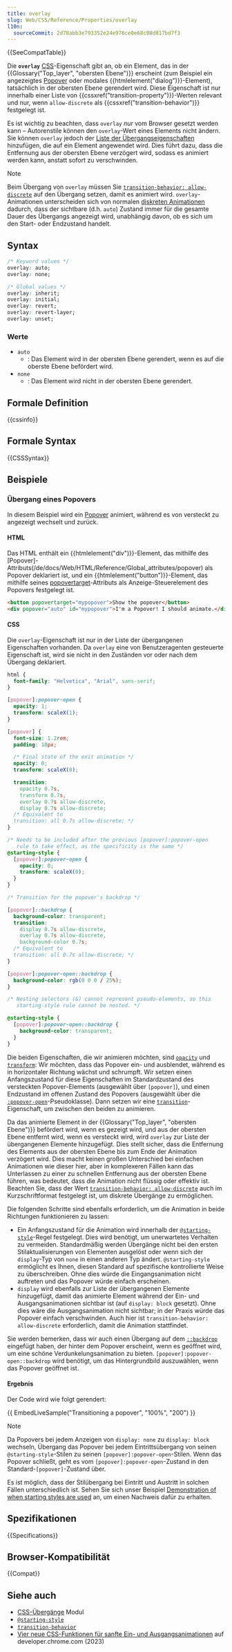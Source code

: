 ```yaml
---
title: overlay
slug: Web/CSS/Reference/Properties/overlay
l10n:
  sourceCommit: 2d78abb3e793352e24e976ce0e68c08d817bd7f3
---
```


{{SeeCompatTable}}

Die **`overlay`** [CSS](/de/docs/Web/CSS)-Eigenschaft gibt an, ob ein Element, das in der {{Glossary("Top_layer", "obersten Ebene")}} erscheint (zum Beispiel ein angezeigtes [Popover](/de/docs/Web/API/Popover_API) oder modales {{htmlelement("dialog")}}-Element), tatsächlich in der obersten Ebene gerendert wird. Diese Eigenschaft ist nur innerhalb einer Liste von {{cssxref("transition-property")}}-Werten relevant und nur, wenn `allow-discrete` als {{cssxref("transition-behavior")}} festgelegt ist.

Es ist wichtig zu beachten, dass `overlay` _nur_ vom Browser gesetzt werden kann – Autorenstile können den `overlay`-Wert eines Elements nicht ändern. Sie können `overlay` jedoch der [Liste der Übergangseigenschaften](/de/docs/Web/CSS/Reference/Properties/transition-property) hinzufügen, die auf ein Element angewendet wird. Dies führt dazu, dass die Entfernung aus der obersten Ebene verzögert wird, sodass es animiert werden kann, anstatt sofort zu verschwinden.

> [!NOTE]
> Beim Übergang von `overlay` müssen Sie [`transition-behavior: allow-discrete`](/de/docs/Web/CSS/Reference/Properties/transition-behavior) auf den Übergang setzen, damit es animiert wird. `overlay`-Animationen unterscheiden sich von normalen [diskreten Animationen](/de/docs/Web/CSS/CSS_animated_properties#discrete) dadurch, dass der sichtbare (d.h. `auto`) Zustand immer für die gesamte Dauer des Übergangs angezeigt wird, unabhängig davon, ob es sich um den Start- oder Endzustand handelt.

## Syntax

```css
/* Keyword values */
overlay: auto;
overlay: none;

/* Global values */
overlay: inherit;
overlay: initial;
overlay: revert;
overlay: revert-layer;
overlay: unset;
```

### Werte

- `auto`
  - : Das Element wird in der obersten Ebene gerendert, wenn es auf die oberste Ebene befördert wird.
- `none`
  - : Das Element wird nicht in der obersten Ebene gerendert.

## Formale Definition

{{cssinfo}}

## Formale Syntax

{{CSSSyntax}}

## Beispiele

### Übergang eines Popovers

In diesem Beispiel wird ein [Popover](/de/docs/Web/API/Popover_API) animiert, während es von versteckt zu angezeigt wechselt und zurück.

#### HTML

Das HTML enthält ein {{htmlelement("div")}}-Element, das mithilfe des [Popover]-Attributs(/de/docs/Web/HTML/Reference/Global_attributes/popover) als Popover deklariert ist, und ein {{htmlelement("button")}}-Element, das mithilfe seines [popovertarget](/de/docs/Web/HTML/Reference/Elements/button#popovertarget)-Attributs als Anzeige-Steuerelement des Popovers festgelegt ist.

```html
<button popovertarget="mypopover">Show the popover</button>
<div popover="auto" id="mypopover">I'm a Popover! I should animate.</div>
```

#### CSS

Die `overlay`-Eigenschaft ist nur in der Liste der übergangenen Eigenschaften vorhanden. Da `overlay` eine von Benutzeragenten gesteuerte Eigenschaft ist, wird sie nicht in den Zuständen vor oder nach dem Übergang deklariert.

```css
html {
  font-family: "Helvetica", "Arial", sans-serif;
}

[popover]:popover-open {
  opacity: 1;
  transform: scaleX(1);
}

[popover] {
  font-size: 1.2rem;
  padding: 10px;

  /* Final state of the exit animation */
  opacity: 0;
  transform: scaleX(0);

  transition:
    opacity 0.7s,
    transform 0.7s,
    overlay 0.7s allow-discrete,
    display 0.7s allow-discrete;
  /* Equivalent to
  transition: all 0.7s allow-discrete; */
}

/* Needs to be included after the previous [popover]:popover-open
   rule to take effect, as the specificity is the same */
@starting-style {
  [popover]:popover-open {
    opacity: 0;
    transform: scaleX(0);
  }
}

/* Transition for the popover's backdrop */

[popover]::backdrop {
  background-color: transparent;
  transition:
    display 0.7s allow-discrete,
    overlay 0.7s allow-discrete,
    background-color 0.7s;
  /* Equivalent to
  transition: all 0.7s allow-discrete; */
}

[popover]:popover-open::backdrop {
  background-color: rgb(0 0 0 / 25%);
}

/* Nesting selectors (&) cannot represent pseudo-elements, so this 
   starting-style rule cannot be nested. */

@starting-style {
  [popover]:popover-open::backdrop {
    background-color: transparent;
  }
}
```

Die beiden Eigenschaften, die wir animieren möchten, sind [`opacity`](/de/docs/Web/CSS/Reference/Properties/opacity) und [`transform`](/de/docs/Web/CSS/Reference/Properties/transform): Wir möchten, dass das Popover ein- und ausblendet, während es in horizontaler Richtung wächst und schrumpft. Wir setzen einen Anfangszustand für diese Eigenschaften im Standardzustand des versteckten Popover-Elements (ausgewählt über `[popover]`), und einen Endzustand im offenen Zustand des Popovers (ausgewählt über die [`:popover-open`](/de/docs/Web/CSS/:popover-open)-Pseudoklasse). Dann setzen wir eine [`transition`](/de/docs/Web/CSS/Reference/Properties/transition)-Eigenschaft, um zwischen den beiden zu animieren.

Da das animierte Element in der {{Glossary("Top_layer", "obersten Ebene")}} befördert wird, wenn es gezeigt wird, und aus der obersten Ebene entfernt wird, wenn es versteckt wird, wird `overlay` zur Liste der übergangenen Elemente hinzugefügt. Dies stellt sicher, dass die Entfernung des Elements aus der obersten Ebene bis zum Ende der Animation verzögert wird. Dies macht keinen großen Unterschied bei einfachen Animationen wie dieser hier, aber in komplexeren Fällen kann das Unterlassen zu einer zu schnellen Entfernung aus der obersten Ebene führen, was bedeutet, dass die Animation nicht flüssig oder effektiv ist. Beachten Sie, dass der Wert [`transition-behavior: allow-discrete`](/de/docs/Web/CSS/Reference/Properties/transition-behavior) auch im Kurzschriftformat festgelegt ist, um diskrete Übergänge zu ermöglichen.

Die folgenden Schritte sind ebenfalls erforderlich, um die Animation in beide Richtungen funktionieren zu lassen:

- Ein Anfangszustand für die Animation wird innerhalb der [`@starting-style`](/de/docs/Web/CSS/@starting-style)-Regel festgelegt. Dies wird benötigt, um unerwartetes Verhalten zu vermeiden. Standardmäßig werden Übergänge nicht bei den ersten Stilaktualisierungen von Elementen ausgelöst oder wenn sich der `display`-Typ von `none` in einen anderen Typ ändert. `@starting-style` ermöglicht es Ihnen, diesen Standard auf spezifische kontrollierte Weise zu überschreiben. Ohne dies würde die Eingangsanimation nicht auftreten und das Popover würde einfach erscheinen.
- `display` wird ebenfalls zur Liste der übergangenen Elemente hinzugefügt, damit das animierte Element während der Ein- und Ausgangsanimationen sichtbar ist (auf `display: block` gesetzt). Ohne dies wäre die Ausgangsanimation nicht sichtbar; in der Praxis würde das Popover einfach verschwinden. Auch hier ist `transition-behavior: allow-discrete` erforderlich, damit die Animation stattfindet.

Sie werden bemerken, dass wir auch einen Übergang auf dem [`::backdrop`](/de/docs/Web/CSS/::backdrop) eingefügt haben, der hinter dem Popover erscheint, wenn es geöffnet wird, um eine schöne Verdunkelungsanimation zu bieten. `[popover]:popover-open::backdrop` wird benötigt, um das Hintergrundbild auszuwählen, wenn das Popover geöffnet ist.

#### Ergebnis

Der Code wird wie folgt gerendert:

{{ EmbedLiveSample("Transitioning a popover", "100%", "200") }}

> [!NOTE]
> Da Popovers bei jedem Anzeigen von `display: none` zu `display: block` wechseln, Übergang das Popover bei jedem Eintrittsübergang von seinen `@starting-style`-Stilen zu seinen `[popover]:popover-open`-Stilen. Wenn das Popover schließt, geht es vom `[popover]:popover-open`-Zustand in den Standard-`[popover]`-Zustand über.
>
> Es ist möglich, dass der Stilübergang bei Eintritt und Austritt in solchen Fällen unterschiedlich ist. Sehen Sie sich unser Beispiel [Demonstration of when starting styles are used](/de/docs/Web/CSS/@starting-style#demonstration_of_when_starting_styles_are_used) an, um einen Nachweis dafür zu erhalten.

## Spezifikationen

{{Specifications}}

## Browser-Kompatibilität

{{Compat}}

## Siehe auch

- [CSS-Übergänge](/de/docs/Web/CSS/CSS_transitions) Modul
- [`@starting-style`](/de/docs/Web/CSS/@starting-style)
- [`transition-behavior`](/de/docs/Web/CSS/Reference/Properties/transition-behavior)
- [Vier neue CSS-Funktionen für sanfte Ein- und Ausgangsanimationen](https://developer.chrome.com/blog/entry-exit-animations/) auf developer.chrome.com (2023)
